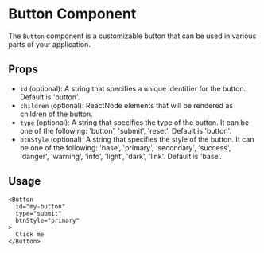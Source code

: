 # Button Component

The `Button` component is a customizable button that can be used in various parts of your application.

## Props

- `id` (optional): A string that specifies a unique identifier for the button. Default is 'button'.
- `children` (optional): ReactNode elements that will be rendered as children of the button.
- `type` (optional): A string that specifies the type of the button. It can be one of the following: 'button', 'submit', 'reset'. Default is 'button'.
- `btnStyle` (optional): A string that specifies the style of the button. It can be one of the following: 'base', 'primary', 'secondary', 'success', 'danger', 'warning', 'info', 'light', 'dark', 'link'. Default is 'base'.

## Usage

```typescriptreact
<Button
  id="my-button"
  type="submit"
  btnStyle="primary"
>
  Click me
</Button>
```